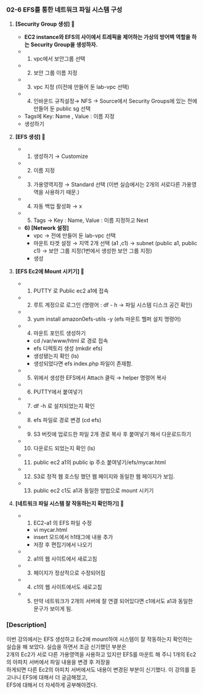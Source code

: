 ### **02-6 EFS를 통한 네트워크 파일 시스템 구성**

1. **[Security  Group 생성] 🔽**
    - **EC2 instance와 EFS의 사이에서 트레픽을 제어하는 가상의 방어벽 역할을 하는 Security Group을 생성하자.**
    - 1) vpc에서 보안그룹 선택
    - 2) 보안 그룹 이름 지정
    - 3) vpc 지정 (이전에 만들어 둔 lab-vpc 선택)
    - 4) 인바운드 규칙설정→ NFS → Source에서 Security Groups에 있는 전에 만들어 둔 public sg 선택
    - Tags에 Key: Name , Value : 이름 지정
    - 생성하기
    
2. **[EFS 생성] 🔽**
    - 1) 생성하기 → Customize
    - 2) 이름 지정
    - 3) 가용영역지정 → Standard 선택 (이번 실습에서는 2개의 서로다른 가용영역을 사용하기 때문.)
    - 4) 자동 백업 활성화 → x
    - 5) Tags → Key : Name, Value : 이름 지정하고 Next
    - **6) [Network 설정]**
        - vpc → 전에 만들어 둔 lab-vpc 선택
        - 마운트 타겟 설정 → 지역 2개 선택 (a1 ,c1) → subnet (public a1, public c1) → 보안 그룹 지정(1번에서 생성한 보안 그룹 지정)
        - 생성
    
3. **[EFS Ec2에 Mount 시키기] 🔽**
    - 1) PUTTY 로 Public ec2 a1에 접속
    - 2) 루트 계정으로 로그인  (명령어 : df - h → 파일 시스템 디스크 공간 확인)
    - 3) yum install amazon0efs-utils -y (efs 마운트 헬퍼 설치 명령어)
    - 4) 마운트 포인트 생성하기
        - cd /var/www/html 로 경로 접속
        - efs 디렉토리 생성 (mkdir efs)
        - 생성됐는지 확인 (ls)
        - 생성되었다면 efs index.php 파일이 존재함.
    - 5) 위에서 생성한 EFS에서 Attach 클릭 → helper 명령어 복사
    - 6) PUTTY에서 붙여넣기
    - 7) df -h 로 설치되었는지 확인
    - 8) efs 파일로 경로 변경 (cd efs)
    - 9) S3 버킷에 업로드한 파일 2개 경로 복사 후 붙여넣기 해서 다운로드하기
    - 10) 다운로드 되었는지 확인 (ls)
    - 11) public ec2 a1의 public ip 주소 붙여넣기/efs/mycar.html
    - 12) S3로 정적 웹 호스팅 했던 웹 페이지와 동일한 웹 페이지가 보임.
    - 13) public ec2 c1도 a1과 동일한 방법으로 mount 시키기

4. **[네트워크 파일 시스템 잘 작동하는지 확인하기] 🔽**
    - 1) EC2-a1 의 EFS 파일 수정
        - vi mycar.html
        - insert 모드에서 h1태그에 내용 추가
        - 저장 후 편집기에서 나오기
    
    - 2) a1의 웹 사이트에서 새로고침
    - 3) 페이지가 정상적으로 수정되어짐
    - 4) c1의 웹 사이트에서도 새로고침
    - 5) 만약 네트워크가 2개의 서버에 잘 연결 되어있다면 c1에서도 a1과 동일한 문구가 보이게 됨.

### **[Description]** 
이번 강의에서는 EFS 생성하고 Ec2에 mount하여 시스템이 잘 작동하는지 확인하는 실습을 해 보았다. 실습을 하면서 조금 신기했던 부분은 <br>
2개의 Ec2가 서로 다른 가용영역을 사용하고 있지만 EFS를 마운트 해 주니 1개의 Ec2의 아파치 서버에서 파일 내용을 변경 후  저장을 <br>
하게되면 다른 Ec2의 아피치 서버에서도 내용이 변경된 부분이 신기했다.
이 강의를 듣고나니 EFS에 대해서 더 궁금해졌고, <br>
EFS에 대해서 더 자세하게 공부해야겠다. 
